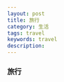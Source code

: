 ```yaml
---
layout: post                                   
title: 旅行     
category: 生活                                  
tags: travel                                   
keywords: travel                        
description:                                   
---
```


### 旅行